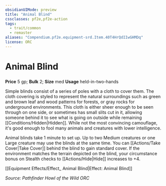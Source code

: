 ```yaml
---
obsidianUIMode: preview
title: "Animal Blind"
cssclasses: pf2e,pf2e-action
tags:
  - trait/common
  - remaster
aliases: "Compendium.pf2e.equipment-srd.Item.40T4HrQdIIwGHMDq"
license: ORC
---
```

# Animal Blind

### 


**Price** 5 gp; 
**Bulk** 2; **Size** med
**Usage** held-in-two-hands

Simple blinds consist of a series of poles with a cloth to cover them. The cloth covering is styled to represent the natural surroundings such as green and brown leaf and wood patterns for forests, or gray rocks for underground environments. This cloth is either sheer enough to be seen through on one side, or sometimes has small slits cut in it, allowing someone behind it to see what is going on outside while remaining [[Conditions/Hidden|Hidden]]. While not the most convincing camouflage, it's good enough to fool many animals and creatures with lower intelligence.

Animal blinds take 1 minute to set up. Up to two Medium creatures or one Large creature may use the blinds at the same time. You can [[Actions/Take Cover|Take Cover]] behind the blind to gain standard cover. If the environment matches the terrain depicted on the blind, your circumstance bonus on Stealth checks to [[Actions/Hide|Hide]] increases to +4.

[[Equipment Effects/Effect_ Animal Blind|Effect: Animal Blind]]

*Source: Pathfinder Howl of the Wild*
*ORC*